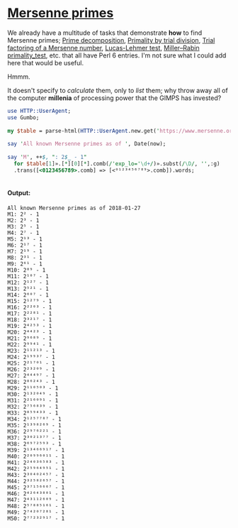 [1]: http://rosettacode.org/wiki/Mersenne_primes

# [Mersenne primes][1]

We already have a multitude of tasks that demonstrate **how** to find Mersenne primes; [Prime decomposition](https://rosettacode.org/wiki/Prime_decomposition), [Primality by trial division](https://rosettacode.org/wiki/Primality_by_trial_division), [Trial factoring of a Mersenne number](https://rosettacode.org/wiki/Trial_factoring_of_a_Mersenne_number), [Lucas-Lehmer test](https://rosettacode.org/wiki/Lucas-Lehmer_test), [Miller–Rabin primality_test](https://rosettacode.org/wiki/Miller%E2%80%93Rabin_primality_test), etc. that all have Perl 6 entries. I'm not sure what I could add here that would be useful.



Hmmm.



It doesn't specify to *calculate* them, only to *list* them; why throw away all of the computer **millenia** of processing power that the GIMPS has invested?

```perl
use HTTP::UserAgent;
use Gumbo;
 
my $table = parse-html(HTTP::UserAgent.new.get('https://www.mersenne.org/primes/').content, :TAG<table>);
 
say 'All known Mersenne primes as of ', Date(now);
 
say 'M', ++$, ": 2$_ - 1"
  for $table[1]».[*][0][*].comb(/'exp_lo='\d+/)».subst(/\D/, '',:g)
  .trans([<0123456789>.comb] => [<⁰¹²³⁴⁵⁶⁷⁸⁹>.comb]).words;
 
```

#### Output:
```
All known Mersenne primes as of 2018-01-27
M1: 2² - 1
M2: 2³ - 1
M3: 2⁵ - 1
M4: 2⁷ - 1
M5: 2¹³ - 1
M6: 2¹⁷ - 1
M7: 2¹⁹ - 1
M8: 2³¹ - 1
M9: 2⁶¹ - 1
M10: 2⁸⁹ - 1
M11: 2¹⁰⁷ - 1
M12: 2¹²⁷ - 1
M13: 2⁵²¹ - 1
M14: 2⁶⁰⁷ - 1
M15: 2¹²⁷⁹ - 1
M16: 2²²⁰³ - 1
M17: 2²²⁸¹ - 1
M18: 2³²¹⁷ - 1
M19: 2⁴²⁵³ - 1
M20: 2⁴⁴²³ - 1
M21: 2⁹⁶⁸⁹ - 1
M22: 2⁹⁹⁴¹ - 1
M23: 2¹¹²¹³ - 1
M24: 2¹⁹⁹³⁷ - 1
M25: 2²¹⁷⁰¹ - 1
M26: 2²³²⁰⁹ - 1
M27: 2⁴⁴⁴⁹⁷ - 1
M28: 2⁸⁶²⁴³ - 1
M29: 2¹¹⁰⁵⁰³ - 1
M30: 2¹³²⁰⁴⁹ - 1
M31: 2²¹⁶⁰⁹¹ - 1
M32: 2⁷⁵⁶⁸³⁹ - 1
M33: 2⁸⁵⁹⁴³³ - 1
M34: 2¹²⁵⁷⁷⁸⁷ - 1
M35: 2¹³⁹⁸²⁶⁹ - 1
M36: 2²⁹⁷⁶²²¹ - 1
M37: 2³⁰²¹³⁷⁷ - 1
M38: 2⁶⁹⁷²⁵⁹³ - 1
M39: 2¹³⁴⁶⁶⁹¹⁷ - 1
M40: 2²⁰⁹⁹⁶⁰¹¹ - 1
M41: 2²⁴⁰³⁶⁵⁸³ - 1
M42: 2²⁵⁹⁶⁴⁹⁵¹ - 1
M43: 2³⁰⁴⁰²⁴⁵⁷ - 1
M44: 2³²⁵⁸²⁶⁵⁷ - 1
M45: 2³⁷¹⁵⁶⁶⁶⁷ - 1
M46: 2⁴²⁶⁴³⁸⁰¹ - 1
M47: 2⁴³¹¹²⁶⁰⁹ - 1
M48: 2⁵⁷⁸⁸⁵¹⁶¹ - 1
M49: 2⁷⁴²⁰⁷²⁸¹ - 1
M50: 2⁷⁷²³²⁹¹⁷ - 1
```